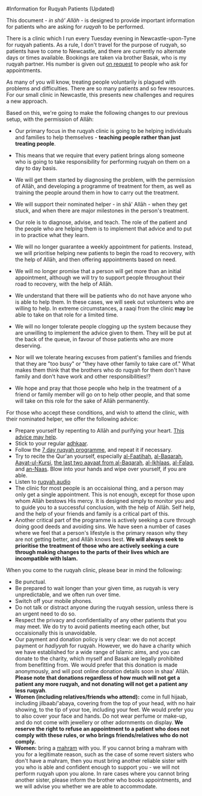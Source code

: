 [title: Information for Ruqyah Patients (Updated) - muhammadtim.com]:/
[menu: Information for Patients]:/
[menu-locgroup: ruqyah]:/
[order: 1]:/

#Information for Ruqyah Patients (Updated)

This document - *in shā' Allāh* - is designed to provide important information for patients who are asking for *ruqyah* to be performed. 

There is a clinic which I run every Tuesday evening in Newcastle-upon-Tyne for ruqyah patients. As a rule, I don't travel for the purpose of ruqyah, so patients have to come to Newcastle, and there are currently no alternate days or times available. Bookings are taken via brother Basak, who is my ruqyah partner. His number is given out [on request](/contact) to people who ask for appointments.

As many of you will know, treating people voluntarily is plagued with problems and difficulties. There are so many patients and so few resources. For our small clinic in Newcastle, this presents new challenges and requires a new approach.

Based on this, we're going to make the following changes to our previous setup, with the permission of Allāh:

* Our primary focus in the ruqyah clinic is going to be helping individuals and families to help themselves - **teaching people rather than just treating people**.

* This means that we require that every patient brings along someone who is going to take responsibility for performing ruqyah on them on a day to day basis.

* We will get them started by diagnosing the problem, with the permission of Allāh, and developing a programme of treatment for them, as well as training the people around them in how to carry out the treatment.

* We will support their nominated helper - in shā' Allāh - when they get stuck, and when there are major milestones in the person's treatment.

* Our role is to diagnose, advise, and teach. The role of the patient and the people who are helping them is to implement that advice and to put in to practice what they learn.

* We will no longer guarantee a weekly appointment for patients. Instead, we will prioritise helping new patients to begin the road to recovery, with the help of Allāh, and then offering appointments based on need.

* We will no longer promise that a person will get more than an initial appointment, although we will try to support people throughout their road to recovery, with the help of Allāh.

* We understand that there will be patients who do not have anyone who is able to help them. In these cases, we will seek out volunteers who are willing to help. In extreme circumstances, a raaqi from the clinic **may** be able to take on that role for a limited time.

* We will no longer tolerate people clogging up the system because they are unwilling to implement the advice given to them. They will be put at the back of the queue, in favour of those patients who are more deserving.

* Nor will we tolerate hearing excuses from patient's families and friends that they are "too busy" or "they have other family to take care of." What makes them think that the brothers who do ruqyah for them don't have family and don't have work and other responsibilities!?

* We hope and pray that those people who help in the treatment of a friend or family member will go on to help other people, and that some will take on this role for the sake of Allāh permanently.

<a id="whattodo" name="whattodo" style="color: inherit; text-decoration: inherit;">For</a> those who accept these conditions, and wish to attend the clinic, with their nominated helper, we offer the following advice:

* Prepare yourself by repenting to Allāh and purifying your heart. [This advice may help](/advice).
* Stick to your regular [adhkaar](/protectys).
* Follow the [7 day ruqyah programme](/7dayrd), and repeat it if necessary.
* Try to recite the Qur'an yourself, especially [al-Faatihah](http://quran.com/1), [al-Baqarah](http://quran.com/2), [Aayat-ul-Kursi](http://quran.com/2/255), [the last two aayaat from al-Baqarah](http://quran.com/2/285-286), [al-Ikhlaas](http://quran.com/112), [al-Falaq](http://quran.com/113), and [an-Naas](http://quran.com/114). Blow into your hands and wipe over yourself, if you are able.
*  Listen to [ruqyah audio](/audio)
*  The clinic for most people is an occaisional thing, and a person may only get a single appointment. This is not enough, except for those upon whom Allāh bestows His mercy. It is designed simply to monitor you and to guide you to a successful conclusion, with the help of Allāh. Self help, and the help of your friends and family is a critical part of this.
*  Another critical part of the programme is actively seeking a cure through doing good deeds and avoiding sins. We have seen a number of cases where we feel that a person's lifestyle is the primary reason why they are not getting better, and Allāh knows best. **We will always seek to prioritise the treatment of those who are actively seeking a cure through making changes to the parts of their lives which are incompatible with Islam.**

When you come to the ruqyah clinic, please bear in mind the following:

* Be punctual.
* Be prepared to wait longer than your given time, as ruqyah is very unpredictable, and we often run over time.
* Switch off your mobile phones.
* Do not talk or distract anyone during the ruqyah session, unless there is an urgent need to do so.
* Respect the privacy and confidentiality of any other patients that you may meet. We do try to avoid patients meeting each other, but occaisionally this is unavoidable.
*  Our payment and donation policy is very clear: we do not accept payment or *hadiyyah* for ruqyah. However, we do have a charity which we have established for a wide range of Islamic aims, and you can donate to the charity, which myself and Basak are legally prohibited from benefitting from. We would prefer that this donation is made anonymously, and will post online donation details soon in shaa' Allāh. **Please note that donations regardless of how much will not get a patient any more ruqyah, and not donating will not get a patient any less ruqyah**.
* **Women (including relatives/friends who attend):** come in full hijaab, including jilbaab/'abaya, covering from the top of your head, with no hair showing, to the tip of your toe, including your feet. We would prefer you to also cover your face and hands. Do not wear perfume or make-up, and do not come with jewellery or other adornments on display.  **We reserve the right to refuse an appointment to a patient who does not comply with these rules, or who brings friends/relatives who do not comply.**
* **Women:** bring a [mahram](http://islamqa.com/en/ref/137095) with you. If you cannot bring a mahram with you for a legitimate reason, such as the case of some revert sisters who don't have a mahram, then you must bring another reliable sister with you who is able and confident enough to support you - we will not perform ruqyah upon you alone. In rare cases where you cannot bring another sister, please inform the brother who books appointments, and we will advise you whether we are able to accommodate.

